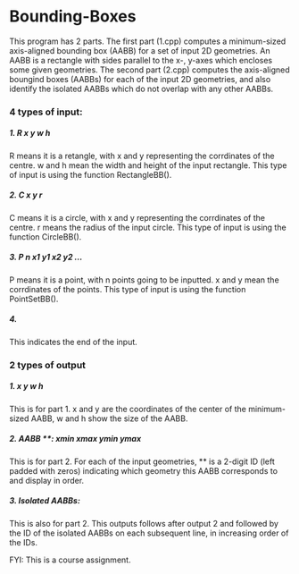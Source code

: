 # Bounding-Boxes
This program has 2 parts. The first part (1.cpp) computes a minimum-sized axis-aligned bounding box (AABB) for a set of input 2D geometries. An AABB is a rectangle with sides parallel to the x-, y-axes which encloses some given geometries. The second part (2.cpp) computes the axis-aligned boungind boxes (AABBs) for each of the input 2D geometries, and also identify the isolated AABBs which do not overlap with any other AABBs.

### 4 types of input: 
##### 1. R x y w h
R means it is a retangle, with x and y representing the corrdinates of the centre. w and h mean the width and height of the input rectangle. This type of input is using the function RectangleBB().
##### 2. C x y r
C means it is a circle, with x and y representing the corrdinates of the centre. r means the radius of the input circle. This type of input is using the function CircleBB().
##### 3. P n x1 y1 x2 y2 ...
P means it is a point, with n points going to be inputted. x and y mean the corrdinates of the points. This type of input is using the function PointSetBB().
##### 4. #
This indicates the end of the input.

### 2 types of output 
##### 1. x y w h
This is for part 1. x and y are the coordinates of the center of the minimum-sized AABB, w and h show the size of the AABB.
##### 2. AABB **: xmin xmax ymin ymax
This is for part 2. For each of the input geometries, ** is a 2-digit ID (left padded with zeros) indicating which geometry this AABB corresponds to and display in order.
##### 3. Isolated AABBs: 
This is also for part 2. This outputs follows after output 2 and followed by the ID of the isolated AABBs on each subsequent line, in increasing order of the IDs.

FYI: This is a course assignment.
